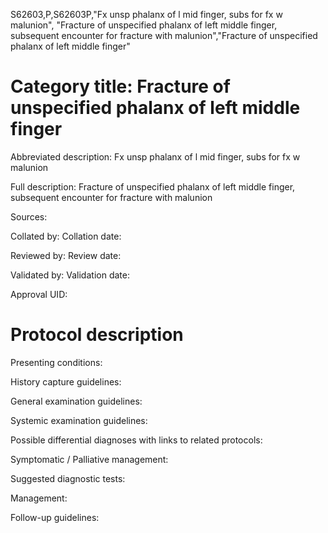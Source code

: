 S62603,P,S62603P,"Fx unsp phalanx of l mid finger, subs for fx w malunion", "Fracture of unspecified phalanx of left middle finger, subsequent encounter for fracture with malunion","Fracture of unspecified phalanx of left middle finger"
# Category title: Fracture of unspecified phalanx of left middle finger

Abbreviated description: Fx unsp phalanx of l mid finger, subs for fx w malunion

Full description: Fracture of unspecified phalanx of left middle finger, subsequent encounter for fracture with malunion

Sources:

Collated by:
Collation date:

Reviewed by:
Review date:

Validated by:
Validation date:

Approval UID:

# Protocol description

Presenting conditions:

History capture guidelines:

General examination guidelines:

Systemic examination guidelines:

Possible differential diagnoses with links to related protocols:

Symptomatic / Palliative management:

Suggested diagnostic tests:

Management:

Follow-up guidelines:

